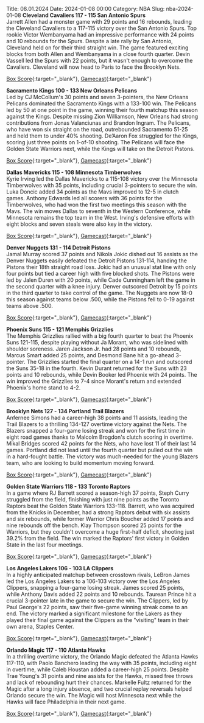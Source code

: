 Title: 08.01.2024
Date: 2024-01-08 00:00
Category: NBA 
Slug: nba-2024-01-08 
**Cleveland Cavaliers 117 - 115 San Antonio Spurs**  
Jarrett Allen had a monster game with 29 points and 16 rebounds, leading the Cleveland Cavaliers to a 117-115 victory over the San Antonio Spurs. Top rookie Victor Wembanyama had an impressive performance with 24 points and 10 rebounds for the Spurs. Despite a late rally by San Antonio, Cleveland held on for their third straight win. The game featured exciting blocks from both Allen and Wembanyama in a close fourth quarter. Devin Vassell led the Spurs with 22 points, but it wasn't enough to overcome the Cavaliers. Cleveland will now head to Paris to face the Brooklyn Nets. 

[Box Score](https://www.nba.com/game/sas-vs-cle-0022300497/box-score){:target="_blank"}, [Gamecast](https://www.nba.com/game/sas-vs-cle-0022300497){:target="_blank"}<br>

**Sacramento Kings 100 - 133 New Orleans Pelicans**  
Led by CJ McCollum's 30 points and seven 3-pointers, the New Orleans Pelicans dominated the Sacramento Kings with a 133-100 win. The Pelicans led by 50 at one point in the game, winning their fourth matchup this season against the Kings. Despite missing Zion Williamson, New Orleans had strong contributions from Jonas Valanciunas and Brandon Ingram. The Pelicans, who have won six straight on the road, outrebounded Sacramento 51-25 and held them to under 40% shooting. De’Aaron Fox struggled for the Kings, scoring just three points on 1-of-10 shooting. The Pelicans will face the Golden State Warriors next, while the Kings will take on the Detroit Pistons. 

[Box Score](https://www.nba.com/game/nop-vs-sac-0022300500/box-score){:target="_blank"}, [Gamecast](https://www.nba.com/game/nop-vs-sac-0022300500){:target="_blank"}<br>

**Dallas Mavericks 115 - 108 Minnesota Timberwolves**  
Kyrie Irving led the Dallas Mavericks to a 115-108 victory over the Minnesota Timberwolves with 35 points, including crucial 3-pointers to secure the win. Luka Doncic added 34 points as the Mavs improved to 12-5 in clutch games. Anthony Edwards led all scorers with 36 points for the Timberwolves, who had won the first two meetings this season with the Mavs. The win moves Dallas to seventh in the Western Conference, while Minnesota remains the top team in the West. Irving's defensive efforts with eight blocks and seven steals were also key in the victory. 

[Box Score](https://www.nba.com/game/min-vs-dal-0022300501/box-score){:target="_blank"}, [Gamecast](https://www.nba.com/game/min-vs-dal-0022300501){:target="_blank"}<br>

**Denver Nuggets 131 - 114 Detroit Pistons**  
Jamal Murray scored 37 points and Nikola Jokic dished out 16 assists as the Denver Nuggets easily defeated the Detroit Pistons 131-114, handing the Pistons their 18th straight road loss. Jokic had an unusual stat line with only four points but tied a career high with five blocked shots. The Pistons were led by Jalen Duren with 20 points, while Cade Cunningham left the game in the second quarter with a knee injury. Denver outscored Detroit by 15 points in the third quarter to take control of the game. The Nuggets are now 18-0 this season against teams below .500, while the Pistons fell to 0-19 against teams above .500. 

[Box Score](https://www.nba.com/game/det-vs-den-0022300502/box-score){:target="_blank"}, [Gamecast](https://www.nba.com/game/det-vs-den-0022300502){:target="_blank"}<br>

**Phoenix Suns 115 - 121 Memphis Grizzlies**  
The Memphis Grizzlies rallied with a big fourth quarter to beat the Phoenix Suns 121-115, despite playing without Ja Morant, who was sidelined with shoulder soreness. Jaren Jackson Jr. had 28 points and 10 rebounds, Marcus Smart added 25 points, and Desmond Bane hit a go-ahead 3-pointer. The Grizzlies started the final quarter on a 14-1 run and outscored the Suns 35-18 in the fourth. Kevin Durant returned for the Suns with 23 points and 10 rebounds, while Devin Booker led Phoenix with 24 points. The win improved the Grizzlies to 7-4 since Morant's return and extended Phoenix's home stand to 4-2. 

[Box Score](https://www.nba.com/game/mem-vs-phx-0022300503/box-score){:target="_blank"}, [Gamecast](https://www.nba.com/game/mem-vs-phx-0022300503){:target="_blank"}<br>

**Brooklyn Nets 127 - 134 Portland Trail Blazers**  
Anfernee Simons had a career-high 38 points and 11 assists, leading the Trail Blazers to a thrilling 134-127 overtime victory against the Nets. The Blazers snapped a four-game losing streak and won for the first time in eight road games thanks to Malcolm Brogdon's clutch scoring in overtime. Mikal Bridges scored 42 points for the Nets, who have lost 11 of their last 14 games. Portland did not lead until the fourth quarter but pulled out the win in a hard-fought battle. The victory was much-needed for the young Blazers team, who are looking to build momentum moving forward. 

[Box Score](https://www.nba.com/game/por-vs-bkn-0022300498/box-score){:target="_blank"}, [Gamecast](https://www.nba.com/game/por-vs-bkn-0022300498){:target="_blank"}<br>

**Golden State Warriors 118 - 133 Toronto Raptors**  
In a game where RJ Barrett scored a season-high 37 points, Steph Curry struggled from the field, finishing with just nine points as the Toronto Raptors beat the Golden State Warriors 133-118. Barrett, who was acquired from the Knicks in December, had a strong Raptors debut with six assists and six rebounds, while former Warrior Chris Boucher added 17 points and nine rebounds off the bench. Klay Thompson scored 25 points for the Warriors, but they couldn't overcome a huge first-half deficit, shooting just 39.2% from the field. The win marked the Raptors' first victory in Golden State in the last four meetings. 

[Box Score](https://www.nba.com/game/tor-vs-gsw-0022300504/box-score){:target="_blank"}, [Gamecast](https://www.nba.com/game/tor-vs-gsw-0022300504){:target="_blank"}<br>

**Los Angeles Lakers 106 - 103 LA Clippers**  
In a highly anticipated matchup between crosstown rivals, LeBron James led the Los Angeles Lakers to a 106-103 victory over the Los Angeles Clippers, snapping a four-game losing streak. James scored 25 points, while Anthony Davis added 22 points and 10 rebounds. Taurean Prince hit a crucial 3-pointer late in the game to secure the win. The Clippers, led by Paul George's 22 points, saw their five-game winning streak come to an end. The victory marked a significant milestone for the Lakers as they played their final game against the Clippers as the "visiting" team in their own arena, Staples Center. 

[Box Score](https://www.nba.com/game/lac-vs-lal-0022300505/box-score){:target="_blank"}, [Gamecast](https://www.nba.com/game/lac-vs-lal-0022300505){:target="_blank"}<br>

**Orlando Magic 117 - 110 Atlanta Hawks**  
In a thrilling overtime victory, the Orlando Magic defeated the Atlanta Hawks 117-110, with Paolo Banchero leading the way with 35 points, including eight in overtime, while Caleb Houstan added a career-high 25 points. Despite Trae Young's 31 points and nine assists for the Hawks, missed free throws and lack of rebounding hurt their chances. Markelle Fultz returned for the Magic after a long injury absence, and two crucial replay reversals helped Orlando secure the win. The Magic will host Minnesota next while the Hawks will face Philadelphia in their next game. 

[Box Score](https://www.nba.com/game/atl-vs-orl-0022300499/box-score){:target="_blank"}, [Gamecast](https://www.nba.com/game/atl-vs-orl-0022300499){:target="_blank"}<br>

